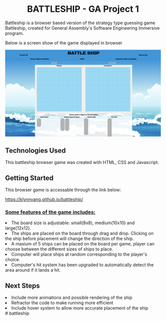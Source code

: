 <h1 align="center"><b> BATTLESHIP - GA Project 1</b></h1>
Battleship is a browser based version of the strategy type guessing game Battleship, created for General Assembly's Software Engineering Immersive program. 
<p>Below is a screen show of the game displayed in browser</p>

![Screenshot](images/Screenshot.png)

<p>
<h2><b>Technologies Used</b></h2>
This battleship browser game was created with HTML, CSS and Javascript.
<p>
<h2><b>Getting Started</b></h2>
This browser game is accessable through the link below:

https://klynnyang.github.io/battleship/

<h3><u>Some features of the game includes:</u></h3>
<li>The board size is adjustable: small(8x8), medium(10x10) and large(12x12).</li>
<li>The ships are placed on the board through drag and drop. Clicking on the ship before placement will change the direction of the ship.</li>
<li>A maxium of 5 ships can be placed on the board per game, player can choose between the different sizes of ships to place.</li>
<li>Computer will place ships at random corresponding to the player's choice.</li>
<li>Computer's hit system has been upgraded to automatically detect the area around if it lands a hit.
<p>
<h2><b>Next Steps</b></h3>
<li>Include more animations and possible rendering of the ship</li>
<li>Refractor the code to make running more efficient</li>
<li>Include hover system to allow more accurate placement of the ship</li>
# battleship
